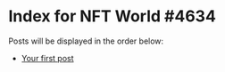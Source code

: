 # Index for NFT World #4634
Posts will be displayed in the order below:

- [Your first post](./001-first.md)

